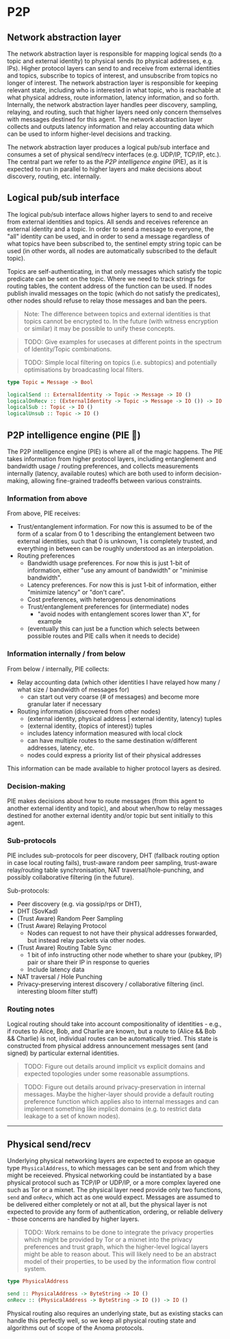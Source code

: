 # P2P

## Network abstraction layer

The network abstraction layer is responsible for mapping logical sends (to a topic and external identity) to physical sends (to physical addresses, e.g. IPs). Higher protocol layers can send to and receive from external identities and topics, subscribe to topics of interest, and unsubscribe from topics no longer of interest. The network abstraction layer is responsible for keeping relevant state, including who is interested in what topic, who is reachable at what physical address, route information, latency information, and so forth. Internally, the network abstraction layer handles peer discovery, sampling, relaying, and routing, such that higher layers need only concern themselves with messages destined for this agent. The network abstraction layer collects and outputs latency information and relay accounting data which can be used to inform higher-level decisions and tracking.

The network abstraction layer produces a logical pub/sub interface and consumes a set of physical send/recv interfaces (e.g. UDP/IP, TCP/IP, etc.). The central part we refer to as the _P2P intelligence engine_ (PIE), as it is expected to run in parallel to higher layers and make decisions about discovery, routing, etc. internally.

## Logical pub/sub interface

The logical pub/sub interface allows higher layers to send to and receive from external identities and topics. All sends and receives reference an external identity and a topic. In order to send a message to everyone, the "all" identity can be used, and in order to send a message regardless of what topics have been subscribed to, the sentinel empty string topic can be used (in other words, all nodes are automatically subscribed to the default topic).

Topics are self-authenticating, in that only messages which satisfy the topic predicate can be sent on the topic. Where we need to track strings for routing tables, the content address of the function can be used. If nodes publish invalid messages on the topic (which do not satisfy the predicates), other nodes should refuse to relay those messages and ban the peers.

> Note: The difference between topics and external identities is that topics cannot be encrypted to. In the future (with witness encryption or similar) it may be possible to unify these concepts.

> TODO: Give examples for usecases at different points in the spectrum of Identity/Topic combinations.

> TODO: Simple local filtering on topics (i.e. subtopics) and potentially optimisations by broadcasting local filters.

```haskell
type Topic = Message -> Bool

logicalSend :: ExternalIdentity -> Topic -> Message -> IO ()
logicalOnRecv :: (ExternalIdentity -> Topic -> Message -> IO ()) -> IO () -- note: clarify notation for callback functions
logicalSub :: Topic -> IO ()
logicalUnsub :: Topic -> IO ()
```

## P2P intelligence engine (PIE 🥧)

The P2P intelligence engine (PIE) is where all of the magic happens. The PIE takes information from higher protocol layers, including entanglement and bandwidth usage / routing preferences, and collects measurements internally (latency, available routes) which are both used to inform decision-making, allowing fine-grained tradeoffs between various constraints.

### Information from above

From above, PIE receives:
- Trust/entanglement information. For now this is assumed to be of the form of a scalar from 0 to 1 describing the entanglement between two external identities, such that 0 is unknown, 1 is completely trusted, and everything in between can be roughly understood as an interpolation.
- Routing preferences
    - Bandwidth usage preferences. For now this is just 1-bit of information, either "use any amount of bandwidth" or "minimise bandwidth".
    - Latency preferences. For now this is just 1-bit of information, either "minimize latency" or "don't care".
    - Cost preferences, with heterogenous denominations
    - Trust/entanglement preferences for (intermediate) nodes
        - "avoid nodes with entanglement scores lower than X", for example
    - (eventually this can just be a function which selects between possible routes and PIE calls when it needs to decide)

### Information internally / from below

From below / internally, PIE collects:
- Relay accounting data (which other identities I have relayed how many / what size / bandwidth of messages for)
    - can start out very coarse (# of messages) and become more granular later if necessary
- Routing information (discovered from other nodes)
    - (external identity, physical address | external identity, latency) tuples
    - (external identity, {topics of interest}) tuples
    - includes latency information measured with local clock
    - can have multiple routes to the same destination w/different addresses, latency, etc.
    - nodes could express a priority list of their physical addresses

This information can be made available to higher protocol layers as desired.

### Decision-making

PIE makes decisions about how to route messages (from this agent to another external identity and topic), and about when/how to relay messages destined for another external identity and/or topic but sent initially to this agent.

### Sub-protocols

PIE includes sub-protocols for peer discovery, DHT (fallback routing option in case local routing fails), trust-aware random peer sampling, trust-aware relay/routing table synchronisation, NAT traversal/hole-punching, and possibly collaborative filtering (in the future).

Sub-protocols:
- Peer discovery (e.g. via gossip/rps or DHT),
- DHT (SovKad)
- (Trust Aware) Random Peer Sampling
- (Trust Aware) Relaying Protocol
    - Nodes can request to not have their physical addresses forwarded, but instead relay packets via other nodes.
- (Trust Aware) Routing Table Sync
  - 1 bit of info instructing other node whether to share your (pubkey, IP) pair or share their IP in response to queries
  - Include latency data
 - NAT traversal / Hole Punching
 - Privacy-preserving interest discovery / collaborative filtering (incl. interesting bloom filter stuff)

### Routing notes

Logical routing should take into account compositionality of identities - e.g., if routes to Alice, Bob, and Charlie are known, but a route to (Alice && Bob && Charlie) is not, individual routes can be automatically tried. This state is constructed from physical address announcement messages sent (and signed) by particular external identities.

> TODO: Figure out details around implicit vs explicit domains and expected topologies under some reasonable assumptions.

> TODO: Figure out details around privacy-preservation in internal messages. Maybe the higher-layer should provide a default routing preference function which applies also to internal messages and can implement something like implicit domains (e.g. to restrict data leakage to a set of known nodes).

---

## Physical send/recv

Underlying physical networking layers are expected to expose an opaque type `PhysicalAddress`, to which messages can be sent and from which they might be receieved. Physical networking could be instantiated by a base physical protocol such as TCP/IP or UDP/IP, or a more complex layered one such as Tor or a mixnet. The physical layer need provide only two functions, `send` and `onRecv`, which act as one would expect. Messages are assumed to be delivered either completely or not at all, but the physical layer is not expected to provide any form of authentication, ordering, or reliable delivery - those concerns are handled by higher layers.

> TODO: Work remains to be done to integrate the privacy properties which might be provided by Tor or a mixnet into the privacy preferences and  trust graph, which the higher-level logical layers might be able to reason about. This will likely need to be an abstract model of their properties, to be used by the information flow control system.

```haskell
type PhysicalAddress

send :: PhysicalAddress -> ByteString -> IO ()
onRecv :: (PhysicalAddress -> ByteString -> IO ()) -> IO ()
```

Physical routing also requires an underlying state, but as existing stacks can handle this perfectly well, so we keep all physical routing state and algorithms out of scope of the Anoma protocols.
